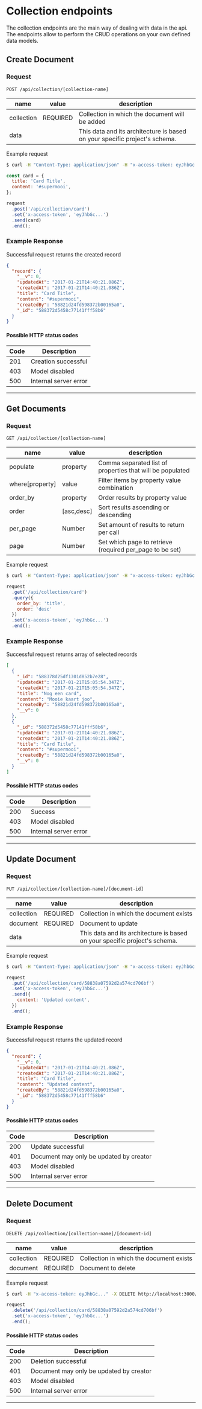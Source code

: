 # Collection endpoints
The collection endpoints are the main way of dealing with data in the api. The endpoints allow to perform the CRUD operations on your own defined data models.

## Create Document
### Request
```
POST /api/collection/[collection-name]
```

|name       |value   |description                                    |
|-----------|--------|-----------------------------------------------|
|collection |REQUIRED|Collection in which the document will be added |
|data       |        | This data and its architecture is based on your specific project's schema. |

Example request
```bash
$ curl -H "Content-Type: application/json" -H "x-access-token: eyJhbGc..." -X POST -d '{"title":"Card Title","content":"#supermooi"}' http://localhost:3000/api/collection/card
```

```js
const card = {
  title: 'Card Title',
  content: '#supermooi',
};

request
  .post('/api/collection/card')
  .set('x-access-token', 'eyJhbGc...')
  .send(card)
  .end();
```

### Example Response
Successful request returns the created record
```json
{
  "record": {
    "__v": 0,
    "updatedAt": "2017-01-21T14:40:21.086Z",
    "createdAt": "2017-01-21T14:40:21.086Z",
    "title": "Card Title",
    "content": "#supermooi",
    "createdBy": "58821d24fd598372b00165a0",
    "_id": "588372d5458c77141fff58b6"
  }
}
```

#### Possible HTTP status codes
|Code     |Description            |
|---------|-----------------------|
|201      |Creation successful    |
|403      |Model disabled         |
|500      |Internal server error  |

---

## Get Documents
### Request
```
GET /api/collection/[collection-name]
```

|name       |value   |description                                    |
|-----------|--------|-----------------------------------------------|
|populate   |property|Comma separated list of properties that will be populated|
|where[property]| value| Filter items by property value combination |
|order_by   |property|Order results by property value |
|order      |[asc,desc]| Sort results ascending or descending
|per_page   |Number | Set amount of results to return per call|
|page       |Number | Set which page to retrieve (required per_page to be set) |

Example request
```bash
$ curl -H "Content-Type: application/json" -H "x-access-token: eyJhbGc..." http://localhost:3000/api/collection/card?order_by=title&order=desc
```

```js
request
  .get('/api/collection/card')
  .query({
    order_by: 'title',
    order: 'desc'
  })
  .set('x-access-token', 'eyJhbGc...')
  .end();
```

### Example Response
Successful request returns array of selected records
```json
[
  {
    "_id": "588378d25df1301d852b7e28",
    "updatedAt": "2017-01-21T15:05:54.347Z",
    "createdAt": "2017-01-21T15:05:54.347Z",
    "title": "Nog een card",
    "content": "Mooie kaart joo",
    "createdBy": "58821d24fd598372b00165a0",
    "__v": 0
  },
  {
    "_id": "588372d5458c77141fff58b6",
    "updatedAt": "2017-01-21T14:40:21.086Z",
    "createdAt": "2017-01-21T14:40:21.086Z",
    "title": "Card Title",
    "content": "#supermooi",
    "createdBy": "58821d24fd598372b00165a0",
    "__v": 0
  }
]
```

#### Possible HTTP status codes
|Code     |Description            |
|---------|-----------------------|
|200      |Success                |
|403      |Model disabled         |
|500      |Internal server error  |

---

## Update Document
### Request
```
PUT /api/collection/[collection-name]/[document-id]
```

|name       |value   |description                                    |
|-----------|--------|-----------------------------------------------|
|collection |REQUIRED|Collection in which the document exists       |
|document |REQUIRED| Document to update |
|data       |        | This data and its architecture is based on your specific project's schema. |

Example request
```bash
$ curl -H "Content-Type: application/json" -H "x-access-token: eyJhbGc..." -X PUT -d '{"content":"Updated content"}' http://localhost:3000/api/collection/card/58838a07592d2a574cd706bf
```

```js
request
  .put('/api/collection/card/58838a07592d2a574cd706bf')
  .set('x-access-token', 'eyJhbGc...')
  .send({
    content: 'Updated content',
  })
  .end();
```

### Example Response
Successful request returns the updated record
```json
{
  "record": {
    "__v": 0,
    "updatedAt": "2017-01-21T14:40:21.086Z",
    "createdAt": "2017-01-21T14:40:21.086Z",
    "title": "Card Title",
    "content": "Updated content",
    "createdBy": "58821d24fd598372b00165a0",
    "_id": "588372d5458c77141fff58b6"
  }
}
```

#### Possible HTTP status codes
|Code     |Description            |
|---------|-----------------------|
|200      |Update successful      |
|401      |Document may only be updated by creator |
|403      |Model disabled         |
|500      |Internal server error  |

---

## Delete Document

### Request
```
DELETE /api/collection/[collection-name]/[document-id]
```

|name       |value   |description                                    |
|-----------|--------|-----------------------------------------------|
|collection |REQUIRED|Collection in which the document exists       |
|document   |REQUIRED| Document to delete |

Example request
```bash
$ curl -H "x-access-token: eyJhbGc..." -X DELETE http://localhost:3000/api/collection/card/58838a07592d2a574cd706bf
```

```js
request
  .delete('/api/collection/card/58838a07592d2a574cd706bf')
  .set('x-access-token', 'eyJhbGc...')
  .end();
```

#### Possible HTTP status codes
|Code     |Description            |
|---------|-----------------------|
|200      |Deletion successful    |
|401      |Document may only be updated by creator |
|403      |Model disabled         |
|500      |Internal server error  |

---
